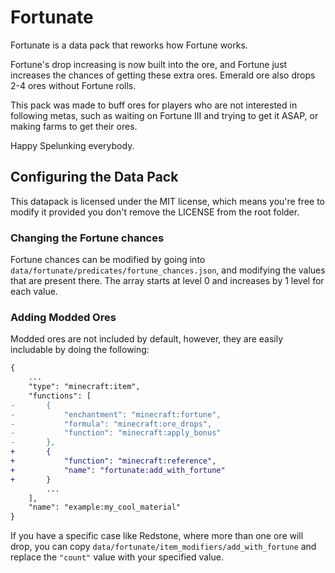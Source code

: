 # Fortunate
Fortunate is a data pack that reworks how Fortune works.

Fortune's drop increasing is now built into the ore, and Fortune just increases the chances of getting these extra ores.
Emerald ore also drops 2-4 ores without Fortune rolls. 

This pack was made to buff ores for players who are not interested in following metas, such as waiting on Fortune III and trying to get it ASAP, or making farms to get their ores.

Happy Spelunking everybody.

## Configuring the Data Pack
This datapack is licensed under the MIT license, which means you're free to modify it provided you don't remove the LICENSE from the root folder.

### Changing the Fortune chances
Fortune chances can be modified by going into `data/fortunate/predicates/fortune_chances.json`, and modifying the values that are present there.
The array starts at level 0 and increases by 1 level for each value.

### Adding Modded Ores
Modded ores are not included by default, however, they are easily includable by doing the following:
```diff
{
    ...
    "type": "minecraft:item",
    "functions": [
-       {
-           "enchantment": "minecraft:fortune",
-           "formula": "minecraft:ore_drops",
-           "function": "minecraft:apply_bonus"
-       },
+       {
+           "function": "minecraft:reference",
+           "name": "fortunate:add_with_fortune"
+       }
        ...
    ],
    "name": "example:my_cool_material"
}
```
If you have a specific case like Redstone, where more than one ore will drop, you can copy `data/fortunate/item_modifiers/add_with_fortune` and replace the `"count"` value with your specified value.